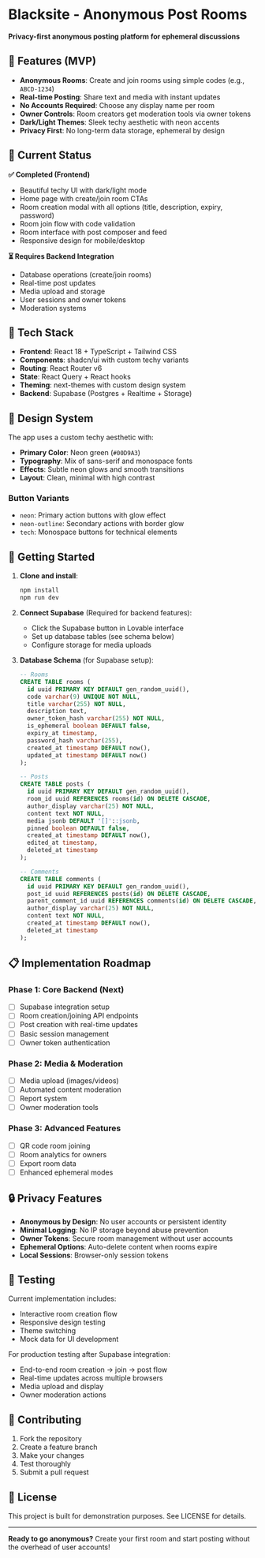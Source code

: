# Blacksite - Anonymous Post Rooms

**Privacy-first anonymous posting platform for ephemeral discussions**

## 🚀 Features (MVP)

- **Anonymous Rooms**: Create and join rooms using simple codes (e.g., `ABCD-1234`)
- **Real-time Posting**: Share text and media with instant updates
- **No Accounts Required**: Choose any display name per room
- **Owner Controls**: Room creators get moderation tools via owner tokens
- **Dark/Light Themes**: Sleek techy aesthetic with neon accents
- **Privacy First**: No long-term data storage, ephemeral by design

## 🎯 Current Status

**✅ Completed (Frontend)**
- Beautiful techy UI with dark/light mode
- Home page with create/join room CTAs
- Room creation modal with all options (title, description, expiry, password)
- Room join flow with code validation
- Room interface with post composer and feed
- Responsive design for mobile/desktop

**⏳ Requires Backend Integration**
- Database operations (create/join rooms)
- Real-time post updates
- Media upload and storage
- User sessions and owner tokens
- Moderation systems

## 🔧 Tech Stack

- **Frontend**: React 18 + TypeScript + Tailwind CSS
- **Components**: shadcn/ui with custom techy variants
- **Routing**: React Router v6
- **State**: React Query + React hooks
- **Theming**: next-themes with custom design system
- **Backend**: Supabase (Postgres + Realtime + Storage)

## 🎨 Design System

The app uses a custom techy aesthetic with:
- **Primary Color**: Neon green (`#00D9A3`) 
- **Typography**: Mix of sans-serif and monospace fonts
- **Effects**: Subtle neon glows and smooth transitions
- **Layout**: Clean, minimal with high contrast

### Button Variants
- `neon`: Primary action buttons with glow effect
- `neon-outline`: Secondary actions with border glow
- `tech`: Monospace buttons for technical elements

## 🚀 Getting Started

1. **Clone and install**:
   ```bash
   npm install
   npm run dev
   ```

2. **Connect Supabase** (Required for backend features):
   - Click the Supabase button in Lovable interface
   - Set up database tables (see schema below)
   - Configure storage for media uploads

3. **Database Schema** (for Supabase setup):
   ```sql
   -- Rooms
   CREATE TABLE rooms (
     id uuid PRIMARY KEY DEFAULT gen_random_uuid(),
     code varchar(9) UNIQUE NOT NULL,
     title varchar(255) NOT NULL,
     description text,
     owner_token_hash varchar(255) NOT NULL,
     is_ephemeral boolean DEFAULT false,
     expiry_at timestamp,
     password_hash varchar(255),
     created_at timestamp DEFAULT now(),
     updated_at timestamp DEFAULT now()
   );

   -- Posts
   CREATE TABLE posts (
     id uuid PRIMARY KEY DEFAULT gen_random_uuid(),
     room_id uuid REFERENCES rooms(id) ON DELETE CASCADE,
     author_display varchar(25) NOT NULL,
     content text NOT NULL,
     media jsonb DEFAULT '[]'::jsonb,
     pinned boolean DEFAULT false,
     created_at timestamp DEFAULT now(),
     edited_at timestamp,
     deleted_at timestamp
   );

   -- Comments
   CREATE TABLE comments (
     id uuid PRIMARY KEY DEFAULT gen_random_uuid(),
     post_id uuid REFERENCES posts(id) ON DELETE CASCADE,
     parent_comment_id uuid REFERENCES comments(id) ON DELETE CASCADE,
     author_display varchar(25) NOT NULL,
     content text NOT NULL,
     created_at timestamp DEFAULT now(),
     deleted_at timestamp
   );
   ```

## 📋 Implementation Roadmap

### Phase 1: Core Backend (Next)
- [ ] Supabase integration setup
- [ ] Room creation/joining API endpoints
- [ ] Post creation with real-time updates
- [ ] Basic session management
- [ ] Owner token authentication

### Phase 2: Media & Moderation
- [ ] Media upload (images/videos)
- [ ] Automated content moderation
- [ ] Report system
- [ ] Owner moderation tools

### Phase 3: Advanced Features
- [ ] QR code room joining
- [ ] Room analytics for owners
- [ ] Export room data
- [ ] Enhanced ephemeral modes

## 🔒 Privacy Features

- **Anonymous by Design**: No user accounts or persistent identity
- **Minimal Logging**: No IP storage beyond abuse prevention
- **Owner Tokens**: Secure room management without user accounts
- **Ephemeral Options**: Auto-delete content when rooms expire
- **Local Sessions**: Browser-only session tokens

## 🧪 Testing

Current implementation includes:
- Interactive room creation flow
- Responsive design testing
- Theme switching
- Mock data for UI development

For production testing after Supabase integration:
- End-to-end room creation → join → post flow
- Real-time updates across multiple browsers
- Media upload and display
- Owner moderation actions

## 🤝 Contributing

1. Fork the repository
2. Create a feature branch
3. Make your changes
4. Test thoroughly
5. Submit a pull request

## 📄 License

This project is built for demonstration purposes. See LICENSE for details.

---

**Ready to go anonymous?** Create your first room and start posting without the overhead of user accounts!